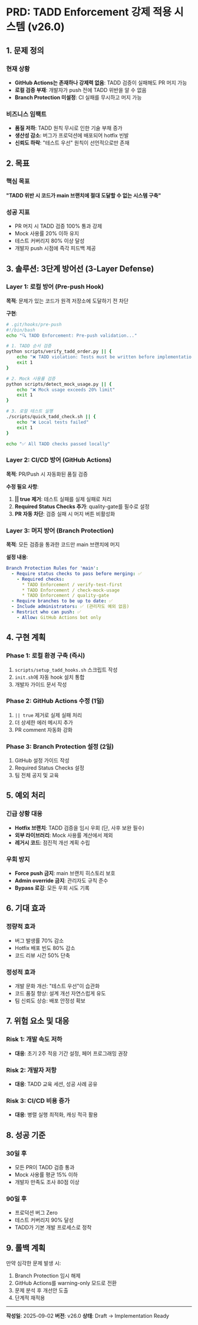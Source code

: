 # PRD: TADD Enforcement 강제 적용 시스템 (v26.0)

## 1. 문제 정의

### 현재 상황
- **GitHub Actions는 존재하나 강제력 없음**: TADD 검증이 실패해도 PR 머지 가능
- **로컬 검증 부재**: 개발자가 push 전에 TADD 위반을 알 수 없음
- **Branch Protection 미설정**: CI 실패를 무시하고 머지 가능

### 비즈니스 임팩트
- **품질 저하**: TADD 원칙 무시로 인한 기술 부채 증가
- **생산성 감소**: 버그가 프로덕션에 배포되어 hotfix 빈발
- **신뢰도 하락**: "테스트 우선" 원칙이 선언적으로만 존재

## 2. 목표

### 핵심 목표
**"TADD 위반 시 코드가 main 브랜치에 절대 도달할 수 없는 시스템 구축"**

### 성공 지표
- PR 머지 시 TADD 검증 100% 통과 강제
- Mock 사용률 20% 이하 유지
- 테스트 커버리지 80% 이상 달성
- 개발자 push 시점에 즉각 피드백 제공

## 3. 솔루션: 3단계 방어선 (3-Layer Defense)

### Layer 1: 로컬 방어 (Pre-push Hook)
**목적**: 문제가 있는 코드가 원격 저장소에 도달하기 전 차단

**구현**:
```bash
# .git/hooks/pre-push
#!/bin/bash
echo "🔍 TADD Enforcement: Pre-push validation..."

# 1. TADD 순서 검증
python scripts/verify_tadd_order.py || {
    echo "❌ TADD violation: Tests must be written before implementation"
    exit 1
}

# 2. Mock 사용률 검증
python scripts/detect_mock_usage.py || {
    echo "❌ Mock usage exceeds 20% limit"
    exit 1
}

# 3. 로컬 테스트 실행
./scripts/quick_tadd_check.sh || {
    echo "❌ Local tests failed"
    exit 1
}

echo "✅ All TADD checks passed locally"
```

### Layer 2: CI/CD 방어 (GitHub Actions)
**목적**: PR/Push 시 자동화된 품질 검증

**수정 필요 사항**:
1. **|| true 제거**: 테스트 실패를 실제 실패로 처리
2. **Required Status Checks 추가**: quality-gate를 필수로 설정
3. **PR 자동 차단**: 검증 실패 시 머지 버튼 비활성화

### Layer 3: 머지 방어 (Branch Protection)
**목적**: 모든 검증을 통과한 코드만 main 브랜치에 머지

**설정 내용**:
```yaml
Branch Protection Rules for 'main':
  - Require status checks to pass before merging: ✅
    - Required checks:
      * TADD Enforcement / verify-test-first
      * TADD Enforcement / check-mock-usage
      * TADD Enforcement / quality-gate
  - Require branches to be up to date: ✅
  - Include administrators: ✅ (관리자도 예외 없음)
  - Restrict who can push: ✅
    - Allow: GitHub Actions bot only
```

## 4. 구현 계획

### Phase 1: 로컬 환경 구축 (즉시)
1. `scripts/setup_tadd_hooks.sh` 스크립트 작성
2. `init.sh`에 자동 hook 설치 통합
3. 개발자 가이드 문서 작성

### Phase 2: GitHub Actions 수정 (1일)
1. `|| true` 제거로 실제 실패 처리
2. 더 상세한 에러 메시지 추가
3. PR comment 자동화 강화

### Phase 3: Branch Protection 설정 (2일)
1. GitHub 설정 가이드 작성
2. Required Status Checks 설정
3. 팀 전체 공지 및 교육

## 5. 예외 처리

### 긴급 상황 대응
- **Hotfix 브랜치**: TADD 검증을 임시 우회 (단, 사후 보완 필수)
- **외부 라이브러리**: Mock 사용률 계산에서 제외
- **레거시 코드**: 점진적 개선 계획 수립

### 우회 방지
- **Force push 금지**: main 브랜치 히스토리 보호
- **Admin override 금지**: 관리자도 규칙 준수
- **Bypass 로깅**: 모든 우회 시도 기록

## 6. 기대 효과

### 정량적 효과
- 버그 발생률 70% 감소
- Hotfix 배포 빈도 80% 감소
- 코드 리뷰 시간 50% 단축

### 정성적 효과
- 개발 문화 개선: "테스트 우선"이 습관화
- 코드 품질 향상: 설계 개선 자연스럽게 유도
- 팀 신뢰도 상승: 배포 안정성 확보

## 7. 위험 요소 및 대응

### Risk 1: 개발 속도 저하
- **대응**: 초기 2주 적응 기간 설정, 페어 프로그래밍 권장

### Risk 2: 개발자 저항
- **대응**: TADD 교육 세션, 성공 사례 공유

### Risk 3: CI/CD 비용 증가
- **대응**: 병렬 실행 최적화, 캐싱 적극 활용

## 8. 성공 기준

### 30일 후
- 모든 PR이 TADD 검증 통과
- Mock 사용률 평균 15% 이하
- 개발자 만족도 조사 80점 이상

### 90일 후
- 프로덕션 버그 Zero
- 테스트 커버리지 90% 달성
- TADD가 기본 개발 프로세스로 정착

## 9. 롤백 계획

만약 심각한 문제 발생 시:
1. Branch Protection 임시 해제
2. GitHub Actions를 warning-only 모드로 전환
3. 문제 분석 후 개선안 도출
4. 단계적 재적용

---

**작성일**: 2025-09-02
**버전**: v26.0
**상태**: Draft → Implementation Ready